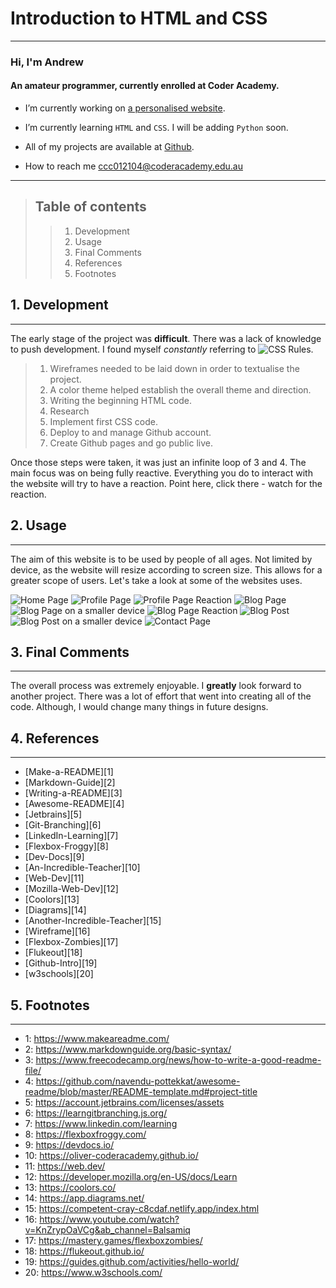# Introduction to HTML and CSS

---

### Hi, I'm Andrew
#### An amateur programmer, currently enrolled at Coder Academy.

- I’m currently working on [a personalised website](https://subject-one.github.io).

- I’m currently learning `HTML` and `CSS`. I will be adding `Python` soon.

- All of my projects are available at [Github](https://github.com/Subject-one).

- How to reach me <ccc012104@coderacademy.edu.au>

---

> ## Table of contents
>> 1. Development
>> 2. Usage
>> 3. Final Comments
>> 4. References
>> 5. Footnotes

## 1. Development
---
The early stage of the project was **difficult**.
There was a lack of knowledge to push development.
I found myself *constantly* referring to ![CSS Rules](/docs/images/css-rule.png).

> 1. Wireframes needed to be laid down in order to textualise the project.
> 2. A color theme helped establish the overall theme and direction.
> 3. Writing the beginning HTML code.
> 4. Research
> 5. Implement first CSS code.
> 6. Deploy to and manage Github account.
> 7. Create Github pages and go public live.

Once those steps were taken, it was just an infinite loop of 3 and 4.
The main focus was on being fully reactive. 
Everything you do to interact with the website will try to have a reaction.
Point here, click there - watch for the reaction.

## 2. Usage
---
The aim of this website is to be used by people of all ages.
Not limited by device, as the website will resize according to screen size.
This allows for a greater scope of users.
Let's take a look at some of the websites uses.

![Home Page](/docs/images/home_page.png)
![Profile Page](/docs/images/profile_page.png)
![Profile Page Reaction](/docs/images/profile_page_highlight.png)
![Blog Page](/docs/images/blog_page.png)
![Blog Page on a smaller device](/docs/images/blog_mob_view.png)
![Blog Page Reaction](/docs/images/blog_highlight.png)
![Blog Post](/docs/images/blog_post.png)
![Blog Post on a smaller device](/docs/images/blog_post_mob.png)
![Contact Page](/docs/images/contact_page.png)

## 3. Final Comments
---
The overall process was extremely enjoyable.
I **greatly** look forward to another project.
There was a lot of effort that went into creating all of the code.
Although, I would change many things in future designs.

## 4. References
---
* [Make-a-README][1]
* [Markdown-Guide][2]
* [Writing-a-README][3]
* [Awesome-README][4]
* [Jetbrains][5]
* [Git-Branching][6]
* [LinkedIn-Learning][7]
* [Flexbox-Froggy][8]
* [Dev-Docs][9]
* [An-Incredible-Teacher][10]
* [Web-Dev][11]
* [Mozilla-Web-Dev][12]
* [Coolors][13]
* [Diagrams][14]
* [Another-Incredible-Teacher][15]
* [Wireframe][16]
* [Flexbox-Zombies][17]
* [Flukeout][18]
* [Github-Intro][19]
* [w3schools][20]

## 5. Footnotes
---
* 1: https://www.makeareadme.com/
* 2: https://www.markdownguide.org/basic-syntax/
* 3: https://www.freecodecamp.org/news/how-to-write-a-good-readme-file/
* 4: https://github.com/navendu-pottekkat/awesome-readme/blob/master/README-template.md#project-title
* 5: https://account.jetbrains.com/licenses/assets
* 6: https://learngitbranching.js.org/
* 7: https://www.linkedin.com/learning
* 8: https://flexboxfroggy.com/
* 9: https://devdocs.io/
* 10: https://oliver-coderacademy.github.io/
* 11: https://web.dev/
* 12: https://developer.mozilla.org/en-US/docs/Learn
* 13: https://coolors.co/
* 14: https://app.diagrams.net/
* 15: https://competent-cray-c8cdaf.netlify.app/index.html
* 16: https://www.youtube.com/watch?v=KnZrypOaVCg&ab_channel=Balsamiq
* 17: https://mastery.games/flexboxzombies/
* 18: https://flukeout.github.io/
* 19: https://guides.github.com/activities/hello-world/
* 20: https://www.w3schools.com/

